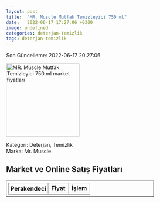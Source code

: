```yaml
---
layout: post
title:  "MR. Muscle Mutfak Temizleyici 750 ml"
date:   2022-06-17 17:27:06 +0300
image: undefined
categories: deterjan-temizlik
tags: deterjan-temizlik
---
```


Son Güncelleme: 2022-06-17 20:27:06

<img src="undefined" width="200" alt="MR. Muscle Mutfak Temizleyici 750 ml market fiyatları" />

Kategori: Deterjan, Temizlik
<br />
Marka: Mr. Muscle

<h2>Market ve Online Satış Fiyatları</h2>

<table border="1" style="padding: 5px;width:80%;">
  <tr>
    <td style="padding: 5px;"><strong>Perakendeci</strong></td>
    <td><strong>Fiyat</strong></td>
    <td><strong>İşlem</strong></td>
  </tr>
  
</table>
